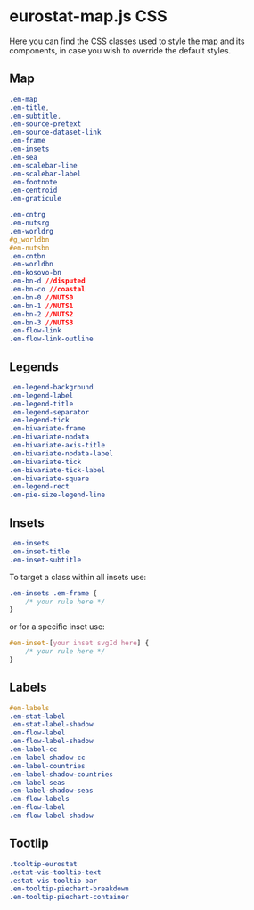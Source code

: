 # eurostat-map.js CSS

Here you can find the CSS classes used to style the map and its components, in case you wish to override the default styles.

## Map

```css
.em-map
.em-title,
.em-subtitle,
.em-source-pretext
.em-source-dataset-link
.em-frame
.em-insets
.em-sea
.em-scalebar-line
.em-scalebar-label
.em-footnote
.em-centroid
.em-graticule

.em-cntrg
.em-nutsrg
.em-worldrg
#g_worldbn
#em-nutsbn
.em-cntbn
.em-worldbn
.em-kosovo-bn
.em-bn-d //disputed
.em-bn-co //coastal
.em-bn-0 //NUTS0
.em-bn-1 //NUTS1
.em-bn-2 //NUTS2
.em-bn-3 //NUTS3
.em-flow-link
.em-flow-link-outline

```

## Legends

```css
.em-legend-background
.em-legend-label
.em-legend-title
.em-legend-separator
.em-legend-tick
.em-bivariate-frame
.em-bivariate-nodata
.em-bivariate-axis-title
.em-bivariate-nodata-label
.em-bivariate-tick
.em-bivariate-tick-label
.em-bivariate-square
.em-legend-rect
.em-pie-size-legend-line
```

## Insets

```css
.em-insets
.em-inset-title
.em-inset-subtitle
```

To target a class within all insets use:

```css
.em-insets .em-frame {
    /* your rule here */
}
```

or for a specific inset use:

```css
#em-inset-[your inset svgId here] {
    /* your rule here */
}
```

## Labels

```css
#em-labels
.em-stat-label
.em-stat-label-shadow
.em-flow-label
.em-flow-label-shadow
.em-label-cc
.em-label-shadow-cc
.em-label-countries
.em-label-shadow-countries
.em-label-seas
.em-label-shadow-seas
.em-flow-labels
.em-flow-label
.em-flow-label-shadow
```

## Tootlip

```css
.tooltip-eurostat
.estat-vis-tooltip-text
.estat-vis-tooltip-bar
.em-tooltip-piechart-breakdown
.em-tooltip-piechart-container
```
